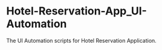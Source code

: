# Hotel-Reservation-App_UI-Automation

The UI Automation scripts for Hotel Reservation Application.
